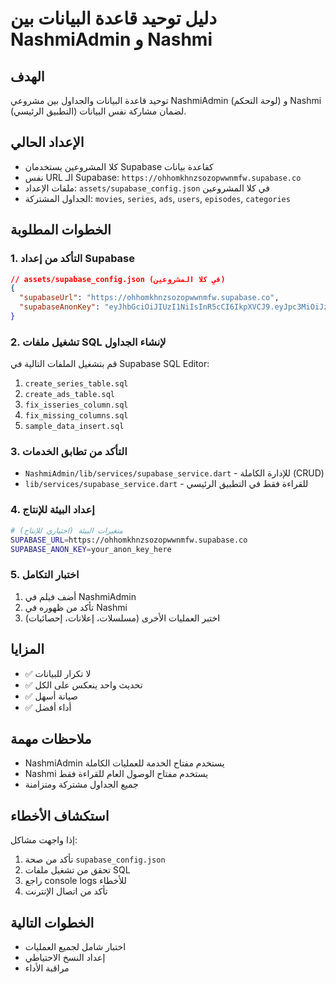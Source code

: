 # دليل توحيد قاعدة البيانات بين NashmiAdmin و Nashmi

## الهدف
توحيد قاعدة البيانات والجداول بين مشروعي NashmiAdmin (لوحة التحكم) و Nashmi (التطبيق الرئيسي) لضمان مشاركة نفس البيانات.

## الإعداد الحالي
- كلا المشروعين يستخدمان Supabase كقاعدة بيانات
- نفس URL الـ Supabase: `https://ohhomkhnzsozopwwnmfw.supabase.co`
- ملفات الإعداد: `assets/supabase_config.json` في كلا المشروعين
- الجداول المشتركة: `movies`, `series`, `ads`, `users`, `episodes`, `categories`

## الخطوات المطلوبة

### 1. التأكد من إعداد Supabase
```json
// assets/supabase_config.json (في كلا المشروعين)
{
  "supabaseUrl": "https://ohhomkhnzsozopwwnmfw.supabase.co",
  "supabaseAnonKey": "eyJhbGciOiJIUzI1NiIsInR5cCI6IkpXVCJ9.eyJpc3MiOiJzdXBhYmFzZSIsInJlZiI6Im9oaG9ta2huenNvem9wd3dubWZ3Iiwicm9sZSI6ImFub24iLCJpYXQiOjE3NTcwNzQ3NTgsImV4cCI6MjA3MjY1MDc1OH0.O4W8YQB71cOvR67BhIHP-_P6FjnJJgHwEKqDlva8BQA"
}
```

### 2. تشغيل ملفات SQL لإنشاء الجداول
قم بتشغيل الملفات التالية في Supabase SQL Editor:

1. `create_series_table.sql`
2. `create_ads_table.sql`
3. `fix_isseries_column.sql`
4. `fix_missing_columns.sql`
5. `sample_data_insert.sql`

### 3. التأكد من تطابق الخدمات
- `NashmiAdmin/lib/services/supabase_service.dart` - للإدارة الكاملة (CRUD)
- `lib/services/supabase_service.dart` - للقراءة فقط في التطبيق الرئيسي

### 4. إعداد البيئة للإنتاج
```bash
# متغيرات البيئة (اختياري للإنتاج)
SUPABASE_URL=https://ohhomkhnzsozopwwnmfw.supabase.co
SUPABASE_ANON_KEY=your_anon_key_here
```

### 5. اختبار التكامل
1. أضف فيلم في NashmiAdmin
2. تأكد من ظهوره في Nashmi
3. اختبر العمليات الأخرى (مسلسلات، إعلانات، إحصائيات)

## المزايا
- ✅ لا تكرار للبيانات
- ✅ تحديث واحد ينعكس على الكل
- ✅ صيانة أسهل
- ✅ أداء أفضل

## ملاحظات مهمة
- NashmiAdmin يستخدم مفتاح الخدمة للعمليات الكاملة
- Nashmi يستخدم مفتاح الوصول العام للقراءة فقط
- جميع الجداول مشتركة ومتزامنة

## استكشاف الأخطاء
إذا واجهت مشاكل:
1. تأكد من صحة `supabase_config.json`
2. تحقق من تشغيل ملفات SQL
3. راجع console logs للأخطاء
4. تأكد من اتصال الإنترنت

## الخطوات التالية
- اختبار شامل لجميع العمليات
- إعداد النسخ الاحتياطي
- مراقبة الأداء
